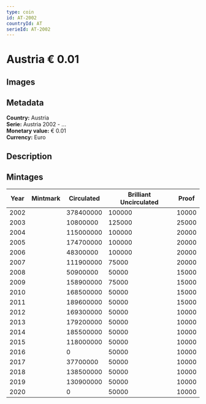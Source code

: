 ```yaml
---
type: coin
id: AT-2002
countryId: AT
serieId: AT-2002
---
```


# Austria € 0.01

## Images


## Metadata

**Country:** Austria\
**Serie:** Austria 2002 - ...\
**Monetary value:** € 0.01\
**Currency:** Euro

## Description


## Mintages
| Year | Mintmark | Circulated | Brilliant Uncirculated | Proof |
| ---- | -------- | ---------- | ---------------------- | ----- |
| 2002 |  | 378400000| 100000 | 10000 |
| 2003 |  | 10800000| 125000 | 25000 |
| 2004 |  | 115000000| 100000 | 20000 |
| 2005 |  | 174700000| 100000 | 20000 |
| 2006 |  | 48300000| 100000 | 20000 |
| 2007 |  | 111900000| 75000 | 20000 |
| 2008 |  | 50900000| 50000 | 15000 |
| 2009 |  | 158900000| 75000 | 15000 |
| 2010 |  | 168500000| 50000 | 15000 |
| 2011 |  | 189600000| 50000 | 15000 |
| 2012 |  | 169300000| 50000 | 10000 |
| 2013 |  | 179200000| 50000 | 10000 |
| 2014 |  | 185500000| 50000 | 10000 |
| 2015 |  | 118000000| 50000 | 10000 |
| 2016 |  | 0| 50000 | 10000 |
| 2017 |  | 37700000| 50000 | 10000 |
| 2018 |  | 138500000| 50000 | 10000 |
| 2019 |  | 130900000| 50000 | 10000 |
| 2020 |  | 0| 50000 | 10000 |
